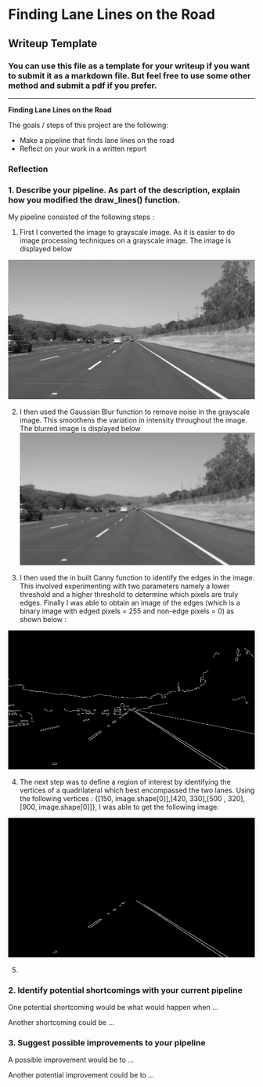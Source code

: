 # **Finding Lane Lines on the Road** 

## Writeup Template

### You can use this file as a template for your writeup if you want to submit it as a markdown file. But feel free to use some other method and submit a pdf if you prefer.

---

**Finding Lane Lines on the Road**

The goals / steps of this project are the following:
* Make a pipeline that finds lane lines on the road
* Reflect on your work in a written report


[//]: # (Image References)

[image1]: ./gray.png "Grayscale"

[image2]: ./blurred.png "Blurred"

[image3]: ./edged.png "Edged"

[image4]: ./masked_image.png "Masked Image"

[image5]: ./line_image.png "Line Image"

### Reflection

### 1. Describe your pipeline. As part of the description, explain how you modified the draw_lines() function.

My pipeline consisted of the following steps :

1. First I converted the image to grayscale image. As it is easier to do image processing techniques on a grayscale image. The image is displayed below

![Grayscale][image1]

2. I then used the Gaussian Blur function to remove noise in the grayscale image. This smoothens the variation in intensity throughout the image. The blurred image is displayed below
![Blurred][image2]

3. I then used the in built Canny function to identify the edges in the image.  This involved experimenting with two parameters namely a lower threshold and a higher threshold to determine which pixels are truly edges. Finally I was able to obtain an image of the edges (which is a binary image with edged pixels = 255 and non-edge pixels = 0) as shown below :

![Edged][image3]

4. The next step was to define a region of interest by identifying the vertices of a quadrilateral which best encompassed the two lanes. Using the following vertices : {[150, image.shape[0]],[420, 330],[500 , 320],[900, image.shape[0]]}, I was able to get the following image:

![Masked Image][image4]

5. 


### 2. Identify potential shortcomings with your current pipeline


One potential shortcoming would be what would happen when ... 

Another shortcoming could be ...


### 3. Suggest possible improvements to your pipeline

A possible improvement would be to ...

Another potential improvement could be to ...
